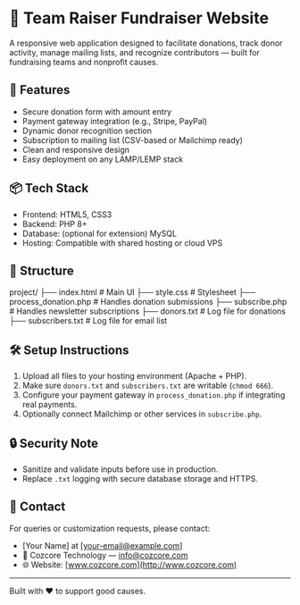 # 🌟 Team Raiser Fundraiser Website

A responsive web application designed to facilitate donations, track donor activity, manage mailing lists, and recognize contributors — built for fundraising teams and nonprofit causes.

## 🚀 Features

- Secure donation form with amount entry  
- Payment gateway integration (e.g., Stripe, PayPal)  
- Dynamic donor recognition section  
- Subscription to mailing list (CSV-based or Mailchimp ready)  
- Clean and responsive design  
- Easy deployment on any LAMP/LEMP stack  

## 📦 Tech Stack

- Frontend: HTML5, CSS3  
- Backend: PHP 8+  
- Database: (optional for extension) MySQL  
- Hosting: Compatible with shared hosting or cloud VPS  

## 📁 Structure

project/
├── index.html # Main UI
├── style.css # Stylesheet
├── process_donation.php # Handles donation submissions
├── subscribe.php # Handles newsletter subscriptions
├── donors.txt # Log file for donations
├── subscribers.txt # Log file for email list


## 🛠 Setup Instructions

1. Upload all files to your hosting environment (Apache + PHP).
2. Make sure `donors.txt` and `subscribers.txt` are writable (`chmod 666`).
3. Configure your payment gateway in `process_donation.php` if integrating real payments.
4. Optionally connect Mailchimp or other services in `subscribe.php`.

## 🔒 Security Note

- Sanitize and validate inputs before use in production.
- Replace `.txt` logging with secure database storage and HTTPS.

## 📧 Contact

For queries or customization requests, please contact:

- [Your Name] at [your-email@example.com]  
- 📧 Cozcore Technology — info@cozcore.com  
- 🌐 Website: [www.cozcore.com](http://www.cozcore.com)

---

Built with ❤️ to support good causes.

